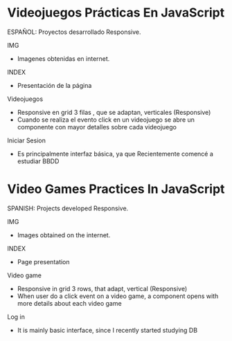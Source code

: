 # Videojuegos Prácticas En JavaScript

ESPAÑOL:
Proyectos desarrollado Responsive.

IMG
- Imagenes obtenidas en internet.

INDEX
- Presentación de la página

Videojuegos
- Responsive en grid 3 filas , que se adaptan, verticales (Responsive)
- Cuando se realiza el evento click en un videojuego se abre un componente con mayor detalles sobre cada videojuego

Iniciar Sesion
- Es principalmente interfaz básica, ya que Recientemente comencé a estudiar BBDD
 

# Video Games Practices In JavaScript

SPANISH:
Projects developed Responsive.

IMG
- Images obtained on the internet.

INDEX
- Page presentation

Video game
- Responsive in grid 3 rows, that adapt, vertical (Responsive)
- When user do a click event on a video game, a component opens with more details about each video game

Log in
- It is mainly basic interface, since I recently started studying DB
